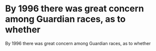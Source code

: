 # By 1996 there was great concern among Guardian races, as to whether

By 1996 there was great concern among Guardian races, as to whether